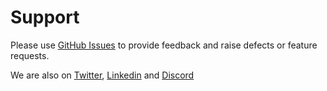 # Support

Please use [GitHub Issues](https://www.github.com/usebruno/bruno/issues) to provide feedback and raise defects or feature requests.<br />

We are also on [Twitter](https://twitter.com/use_bruno), [Linkedin](https://www.linkedin.com/company/usebruno) and [Discord](https://discord.com/invite/KgcZUncpjq)
